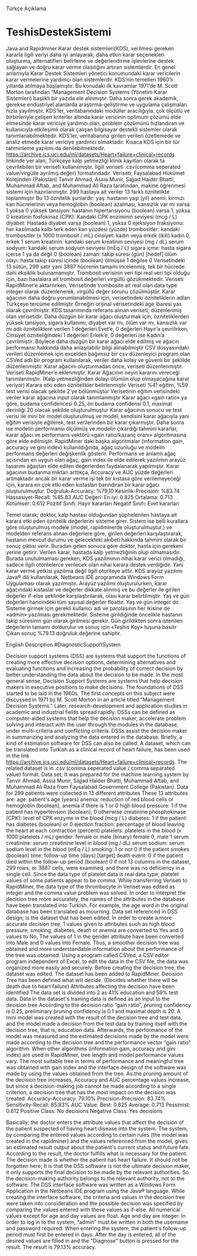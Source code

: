 Türkçe Açıklama
# TeshisDestekSistemi
Java and Rapidminer
Karar destek sistemleri(KDS), verilmesi gereken kararla ilgili veriyi daha iyi anlayarak, daha etkin karar seçenekleri oluşturma, alternatifleri belirleme ve değerlendirme işlevlerine destek sağlayan ve doğru karar verme olasılığını artıran sistemlerdir. En genel anlamıyla Karar Destek Sistemleri yönetici konumundaki karar vericilerin karar vermelerine yardımcı olan sistemlerdir.
KDS’nin temelleri 1960’lı yıllarda atılmaya başlamıştır. Bu konudaki ilk kavramlar 1971’de M. Scott Morton tarafından “Management Decision Systems (Yönetim Karar Sistemleri) başlıklı bir yazıda ele alınmıştır. Daha sonra gerek akademik, gerekse endüstriyel alanlarda araştırma-geliştirme ve uygulama çalışmaları hızla yayılmıştır.
KDS’ler, veritabanındaki modüller aracılığıyla, çok ölçütlü ve birbirleriyle çelişen kriterler altında karar vericinin optimum çözümü elde etmesinde karar vericiye yardımcı olan, problem çözümünü hızlandıran ve kullanıcıyla etkileşimli olarak çalışan bilgisayar destekli sistemler olarak tanımlanabilmektedir. KDS’ler, veritabanına girilen verileri özetlemede ve analiz etmede karar vericiye yardımcı olmaktadır. Kısaca KDS için bir tür tahminleme yazılımı da denilebilmektedir.
https://archive.ics.uci.edu/ml/datasets/Heart+failure+clinical+records linkinde yer alan, Türkçeye kalp yetmezliği klinik kayıtları olarak ta çevrilebilen bir veriseti kullanılmıştır. İlgili veriseti .csv(comma seperated value/virgülle ayrılmış değer) formatındadır. 
Veriseti; Faysalabad Hükümet Kolejinden (Pakistan) Tanvir Ahmad, Assia Munir, Sajjad Haider Bhatti, Muhammad Aftab, and Muhammad Ali Raza tarafından, makine öğrenmesi sistemi için hazırlanmıştır. 
299 hastaya ait veriler 13 farklı öznitelikte toplanmıştır
Bu 13 öznitelik şunlardır:
 yaş: hastanın yaşı (yıl)
anemi: kırmızı kan hücrelerinin veya hemoglobin (boolean) azalması, kansızlık var mı varsa 1 yoksa 0
yüksek tansiyon: hastanın hipertansiyonu (boolean) varsa 1, yoksa 0
kreatinin fosfokinaz (CPK): Kandaki CPK enziminin seviyesi (mcg / L)
diyabet: Hastada diyabet varsa (boolean) 1, yoksa 0
ejeksiyon fraksiyonu: her kasılmada kalbi terk eden kan yüzdesi (yüzde)
trombositler: kandaki trombositler (x 1000 trombosit / mL)
cinsiyet: kadın veya erkek (ikili) kadın 0, erkek 1
serum kreatinin: kandaki serum kreatinin seviyesi (mg / dL)
serum sodyum: kandaki serum sodyum seviyesi (mEq / L)
sigara içme: hasta sigara içerse 1 ya da değil 0 (boolean)
zaman: takip süresi (gün)
[hedef] ölüm olayı: hasta takip süresi içinde (boolean) ölmüşse 1 değilse 0
Verisetindeki 13 sütün, 299 satır yani 3887 hücrenin tamamı incelenmiş, tek bir hücrede dahi eksiklik bulunamamıştır.
Trombosit verisinin veri tipi real veri tipi olduğu için, bazı hastalara ait trombosit değerleri virgüllü gözükmektedir. 
Veriseti RapidMiner’e aktarılırken, Verisetinde trombosite ait real olan data type integer olarak düzenlenerek, virgüllü değer sorunu çözülmüştür.
Karar ağacının daha doğru yorumlanabilmesi için, verisetindeki özniteliklerin adları Türkçeye tercüme edilmiştir Örneğin orijinal verisetindeki age ibaresi yas olarak çevrilmiştir.
KDS tasarımında referans alınan veriseti; düzenlenmiş olan verisetidir.
Daha düzgün bir karar ağacı oluşturmak için, özniteliklerden yüksek tansiyon, sigara kullanımı, diyabet var mı, ölüm var mı, kansızlık var mı adlı özniteliklere verilen 1 değerleri Evet’e, 0 değerleri Hayır’a çevrilirken, 
Cinsiyet özniteliğindeki 1 değerleri Erkek’e, 0 değerleri ise Kadın’a çevrilmiştir. Böylece daha düzgün bir karar ağacı elde edilmiş ve ağacın performansı hakkında daha anlaşılabilir bilgi alınabilmiştir
CSV dosyasındaki verileri düzenlemek için excelden bağımsız bir csv düzenleyici program olan CSVed adlı bir program kullanılarak, veriler daha kolay ve güvenli bir şeklilde düzenlenmiştir.
Karar ağacını oluşturmadan önce, veriseti düzenlenmiştir.
Veriseti RapidMiner’e eklenmiştir. 
Karar Ağacının neyin kararını vereceği tanımlanmıştır. (Kalp yetmezliğinden dolayı ölümün olup olmayacağına karar veriyor)
Karara etki eden öznitelikler belirlenmiştir
Veriseti %41 eğitim, %59 test verisi olacak şekilde 2’ye bölünmüştür
Verisetinin eğitim verisindeki veriler karar ağacına input olarak tanımlanmıştır
Karar ağacı «gain ratio» ya göre, budama confidencesi 0.25, ön budama confidensi 0.1, maximal derinliği 20 olacak şekilde oluşturulmuştur
Karar ağacının sonucu ve test verisi ile mini bir model oluşturulmuş ve model, kendisini karar ağacıyla yani eğitim verisiyle eğiterek, test verilerinden bir karar çıkarmıştır.
Daha sonra ise modelin performansı ölçülmüş ve modelin çıkardığı tahmini kararlar, karar ağacı ve performans vektörü «gain ratio/kazanç oranı» algoritmasına göre elde edilmiştir.
RapidMiner daki başka algoritmalar (information gain, accuracy ve gini index) kullanıldığında, ağaç uzunluğu ve modelin performans değerleri değişkenlik gösterir.
Performans ve anlamlı ağaç açısından en uygun olan ağaç, gain index ile elde edilerek yazılımın arayüz tasarımı ağaçtan elde edilen değerlerden faydalanarak yapılmıştır.
Karar ağacının budanma miktarı arttıkça, Accuracy ve AUC yüzde değerleri artmaktadır ancak bir karar verme işi tek bir kıstasa göre verilemeyeceği için, karara en çok etki eden kıstasları barındıran bir karar ağacı oluşturulmuştur.
Doğruluk-Accuracy: %79,10
Kesinlik-Precision: %83.74
Hassasiyet-Recall: %85.83
AUC Değeri:
En iyi: 0.825
Ortalama: 0.713
Kötümser: 0.612
Pozitif Sınıfı: Hayır kararları
Negatif Sınıfı: Evet kararları

Temel olarak; doktor, kalp hastası olduğundan şüphelenilen hastaya ait karara etki eden öznitelik değerlerini sisteme girer.
Sistem ise belli kurallara göre oluşturulmuş modele (model, rapidminerde oluşturulmuştur.) ve modelden referans alınan değerlere göre, girilen değerleri karşılaştırarak, hastanın mevcut durumu ve gelecekteki akıbeti hakkında tahmini olarak bir sonuç çıktısı verir. Buradan gelen sonuca göre doktor, hasta için gerekeni yerine getirir. 
Verilen karar, hastada kalp yetmezliğinin olup olmamasıdır.
Burada unutulmaması gereken; KDS yazılımının nihai karar verici olmadığı, sadece ilgili otoritelerce verilecek olan nihai karara destek verdiğidir. 
Yani karar verme yetkisi yazılıma değil ilgili otoriteye aittir.
KDS arayüz yazılımı Java® dili kullanılarak, Netbeans IDE programında Windows Form Uygulaması olarak yazılmıştır.
Arayüz yazılımı oluşturulurken, karar ağacındaki kıstaslar ve değerler dikkate alınmış ve bu değerler ile girilen değerler if-else şeklinde karşılaştırılarak, olası karar belirtilmiştir. 
Yaş ve gün değerleri haricindeki tüm sayısal değerler floattır.
Yaş ve gün integer dır.
Sisteme girmek için gerekli kullanıcı adı ve parolasının her ikisine de «admin» yazılması gerekmektedir.
Sisteme girildiğinde öncelikle hastanın takip süresinin gün olarak girilmesi gerekir.
Gün girildikten sonra istenilen değerlerin tamamı doldurulur ve sonuç için «Teşhis Koy» tuşuna basılır
Çıkan sonuç %79.13 doğruluk değerine sahiptir.




English Description
#DiagnosticSupportSystem

Decision support systems (DSS) are systems that support the functions of creating more effective decision options, determining alternatives and evaluating functions and increasing the probability of correct decision by better understanding the data about the decision to be made. In the most general sense, Decision Support Systems are systems that help decision makers in executive positions to make decisions.
The foundations of DSS started to be laid in the 1960s. The first concepts on this subject were discussed in 1971 by M. Scott Morton in an article titled "Management Decision Systems." Later, research-development and application studies in academic and industrial fields spread rapidly.
DSSs can be defined as computer-aided systems that help the decision maker, accelerate problem solving and interact with the user through the modules in the database, under multi-criteria and conflicting criteria. DSSs assist the decision maker in summarizing and analyzing the data entered in the database. Briefly, a kind of estimation software for DSS can also be called.
A dataset, which can be translated into Turkish as a clinical record of heart failure, has been used in the link https://archive.ics.uci.edu/ml/datasets/Heart+failure+clinical+records. The related dataset is in .csv (comma seperated value / comma separated value) format.
Data set; It was prepared for the machine learning system by Tanvir Ahmad, Assia Munir, Sajjad Haider Bhatti, Muhammad Aftab, and Muhammad Ali Raza from Faysalabad Government College (Pakistan).
Data for 299 patients were collected in 13 different attributes
These 13 attributes are:
 age: patient's age (years)
anemia: reduction of red blood cells or hemoglobin (boolean), anemia if there is 1 or 0
high blood pressure: 1 if the patient has hypertension (boolean), 0 otherwise
creatinine phosphokinase (CPK): level of CPK enzyme in the blood (mcg / L)
diabetes: 1 if the patient has diabetes (boolean) or 0
ejection fraction: percentage of blood leaving the heart at each contraction (percent)
platelets: platelets in the blood (x 1000 platelets / mL)
gender: female or male (binary) female 0, male 1
serum creatinine: serum creatinine level in blood (mg / dL)
serum sodium: serum sodium level in the blood (mEq / L)
smoking: 1 or not 0 if the patient smokes (boolean)
time: follow-up time (days)
[target] death event: 0 if the patient died within the follow-up period (boolean) 0 if not
13 columns in the dataset, 299 rows, or 3887 cells, were examined, and there was no deficiency in a single cell.
Since the data type of platelet data is real data type, platelet values of some patients appear to be comma.
While transferring Veriseti to RapidMiner, the data type of the thrombocyte in Veriset was edited as integer and the comma value problem was solved.
In order to interpret the decision tree more accurately, the names of the attributes in the database have been translated into Turkish. For example, the age word in the original database has been translated as mourning.
Data set referenced in DSS design; is the dataset that has been edited.
In order to create a more accurate decision tree, 1 values given to attributes such as high blood pressure, smoking, diabetes, death or anemia are converted to Yes and 0 values to No,
The values of 1 in the gender attribute have been converted into Male and 0 values into Female. Thus, a smoother decision tree was obtained and more understandable information about the performance of the tree was obtained.
Using a program called CSVed, a CSV editor program independent of Excel, to edit the data in the CSV file, the data was organized more easily and securely.
Before creating the decision tree, the dataset was edited.
The dataset has been added to RapidMiner.
Decision Tree has been defined what will decide. (Decides whether there will be death due to heart failure)
Attributes affecting the decision have been identified
The data set is divided into 2 as 41% education and 59% test data.
Data in the dataset's training data is defined as an input to the decision tree
According to the decision ratio “gain ratio”, pruning confidency is 0.25, preliminary pruning confidency is 0.1 and maximal depth is 20.
A mini model was created with the result of the decision tree and test data, and the model made a decision from the test data by training itself with the decision tree, that is, education data.
Afterwards, the performance of the model was measured and the estimated decisions made by the model were made according to the decision tree and the performance vector “gain ratio” algorithm.
When other algorithms (information gain, accuracy and gini index) are used in RapidMiner, tree length and model performance values vary.
The most suitable tree in terms of performance and meaningful tree was obtained with gain index and the interface design of the software was made by using the values obtained from the tree.
As the pruning amount of the decision tree increases, Accuracy and AUC percentage values increase, but since a decision-making job cannot be made according to a single criterion, a decision tree that has the most impact on the decision was created.
Accuracy-Accuracy: 79.10%
Precision-Precision: 83.74%
Sensitivity-Recall: 85.83%
AUC Value:
Best: 0.825
Average: 0.713
Pessimist: 0.612
Positive Class: No decisions
Negative Class: Yes decisions

Basically; the doctor enters the attribute values that affect the decision of the patient suspected of having heart disease into the system.
The system, by comparing the entered values according to certain rules (the model was created in the rapidminer) and the values referenced from the model, gives an estimated result output about the patient's current status and future fate. According to the result, the doctor fulfills what is necessary for the patient.
The decision made is whether the patient has heart failure.
It should not be forgotten here; It is that the DSS software is not the ultimate decision maker, it only supports the final decision to be made by the relevant authorities.
So the decision-making authority belongs to the relevant authority, not to the software.
The DSS interface software was written as a Windows Form Application in the Netbeans IDE program using the Java® language.
While creating the interface software, the criteria and values in the decision tree were taken into consideration and the possible decision was specified by comparing the values entered with these values as if-else.
All numerical values except for age and day values are float.
Age and day are integer.
In order to log in to the system, “admin” must be written in both the username and password required.
When entering the system, the patient's follow-up period must first be entered in days.
After the day is entered, all of the desired values are filled in and the "Diagnose" button is pressed for the result.
The result is 79.13% accuracy.
